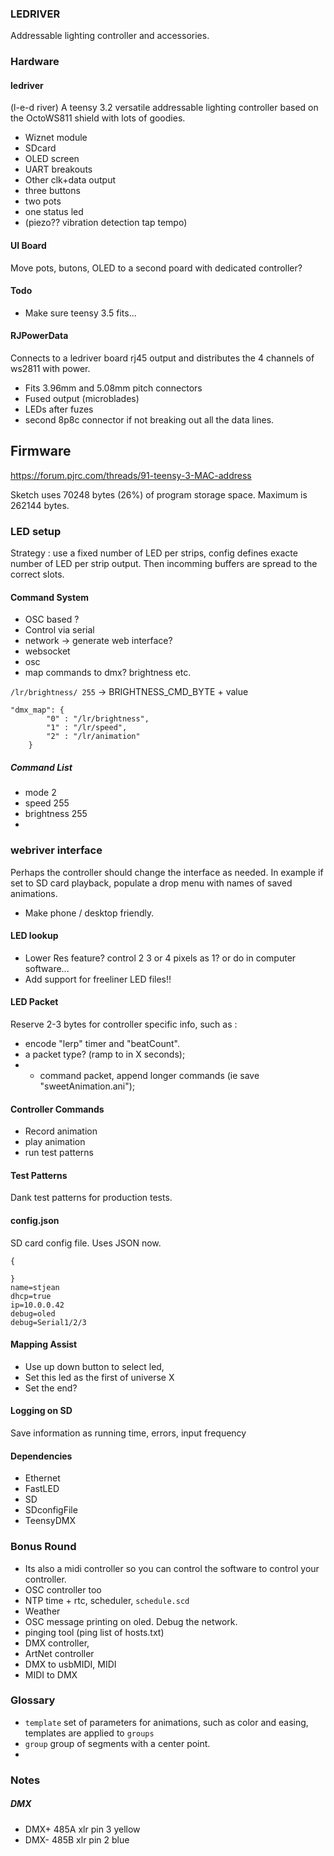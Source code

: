 ### LEDRIVER ###
Addressable lighting controller and accessories.

### Hardware ###
#### ledriver ####
(l-e-d river)
A teensy 3.2 versatile addressable lighting controller based on the OctoWS811 shield with lots of goodies.
- Wiznet module
- SDcard
- OLED screen
- UART breakouts
- Other clk+data output
- three buttons
- two pots
- one status led
- (piezo?? vibration detection tap tempo)

#### UI Board ####
Move pots, butons, OLED to a second poard with dedicated controller?

#### Todo ####
- Make sure teensy 3.5 fits...

#### RJPowerData ####
Connects to a ledriver board rj45 output and distributes the 4 channels of ws2811 with power.
- Fits 3.96mm and 5.08mm pitch connectors
- Fused output (microblades)
- LEDs after fuzes
- second 8p8c connector if not breaking out all the data lines.

## Firmware ##

https://forum.pjrc.com/threads/91-teensy-3-MAC-address

Sketch uses 70248 bytes (26%) of program storage space. Maximum is 262144 bytes.

### LED setup ###
Strategy : use a fixed number of LED per strips, config defines exacte number of LED per strip output. Then incomming buffers are spread to the correct slots.

#### Command System ####
- OSC based ?
- Control via serial
- network -> generate web interface?
- websocket
- osc
- map commands to dmx? brightness etc.

`/lr/brightness/ 255` -> BRIGHTNESS_CMD_BYTE + value

```
"dmx_map": {
        "0" : "/lr/brightness",
        "1" : "/lr/speed",
        "2" : "/lr/animation"
    }
```

##### Command List #####
- mode 2
- speed 255
- brightness 255
-

### webriver interface ###
Perhaps the controller should change the interface as needed. In example if set to SD card playback, populate a drop menu with names of saved animations.
- Make phone / desktop friendly.


#### LED lookup ####
- Lower Res feature? control 2 3 or 4 pixels as 1? or do in computer software...
- Add support for freeliner LED files!!


#### LED Packet ####
Reserve 2-3 bytes for controller specific info, such as :
- encode "lerp" timer and "beatCount".
- a packet type? (ramp to in X seconds);
- - command packet, append longer commands (ie save "sweetAnimation.ani");

#### Controller Commands ####
- Record animation
- play animation
- run test patterns

#### Test Patterns ####
Dank test patterns for production tests.

#### config.json ####
SD card config file. Uses JSON now.
```
{

}
name=stjean
dhcp=true
ip=10.0.0.42
debug=oled
debug=Serial1/2/3
```
#### Mapping Assist ####
- Use up down button to select led,
- Set this led as the first of universe X
- Set the end?
#### Logging on SD ####
Save information as running time, errors, input frequency

#### Dependencies ####
- Ethernet
- FastLED
- SD
- SDconfigFile
- TeensyDMX

### Bonus Round ###
- Its also a midi controller so you can control the software to control your controller.
- OSC controller too
- NTP time + rtc, scheduler, `schedule.scd`
- Weather
- OSC message printing on oled. Debug the network.
- pinging tool (ping list of hosts.txt)
- DMX controller,
- ArtNet controller
- DMX to usbMIDI, MIDI
- MIDI to DMX

### Glossary ###
 - `template` set of parameters for animations, such as color and easing, templates are applied to `groups`
- `group` group of segments with a center point.
-
### Notes ###

##### DMX #####
- DMX+ 485A xlr pin 3 yellow
- DMX- 485B xlr pin 2 blue
